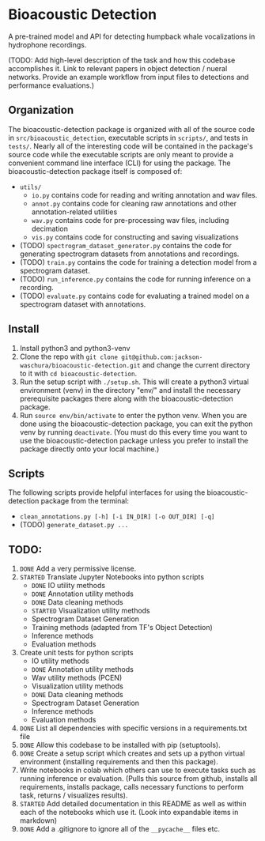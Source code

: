 # Bioacoustic Detection

A pre-trained model and API for detecting humpback whale vocalizations in
hydrophone recordings.

(TODO: Add high-level description of the task and how this codebase accomplishes it. Link to relevant papers in object detection / nueral networks. Provide an example workflow from input files to detections and performance evaluations.)

## Organization

The bioacoustic-detection package is organized with all of the source code in `src/bioacoustic_detection`, executable scripts in `scripts/`, and tests in `tests/`. Nearly all of the interesting code will be contained in the package's source code while the executable scripts are only meant to provide a convenient command line interface (CLI) for using the package. The bioacoustic-detection package itself is composed of:

  - `utils/`
      - `io.py` contains code for reading and writing annotation and wav files.
      - `annot.py` contains code for cleaning raw annotations and other annotation-related utilities
      - `wav.py` contains code for pre-processing wav files, including decimation
      - `vis.py` contains code for constructing and saving visualizations
  - (TODO) `spectrogram_dataset_generator.py` contains the code for generating spectrogram datasets from annotations and recordings.
  - (TODO) `train.py` contains the code for training a detection model from a spectrogram dataset.
  - (TODO) `run_inference.py` contains the code for running inference on a recording.
  - (TODO) `evaluate.py` contains code for evaluating a trained model on a spectrogram dataset with annotations.

## Install
  1. Install python3 and python3-venv
  2. Clone the repo with `git clone git@github.com:jackson-waschura/bioacoustic-detection.git` and change the current directory to it with `cd bioacoustic-detection`.
  3. Run the setup script with `./setup.sh`. This will create a python3 virtual environment (venv) in the directory "env/" and install the necessary prerequisite packages there along with the bioacoustic-detection package.
  4. Run `source env/bin/activate` to enter the python venv. When you are done using the bioacoustic-detection package, you can exit the python venv by running `deactivate`. (You must do this every time you want to use the bioacoustic-detection package unless you prefer to install the package directly onto your local machine.)

## Scripts

The following scripts provide helpful interfaces for using the bioacoustic-detection package from the terminal:
  - `clean_annotations.py [-h] [-i IN_DIR] [-o OUT_DIR] [-q]`
  - (TODO) `generate_dataset.py ...`

## TODO:
  1. `DONE` Add a very permissive license.
  2. `STARTED` Translate Jupyter Notebooks into python scripts
      - `DONE` IO utility methods
      - `DONE` Annotation utility methods
      - `DONE` Data cleaning methods
      - `STARTED` Visualization utility methods
      - Spectrogram Dataset Generation
      - Training methods (adapted from TF's Object Detection)
      - Inference methods
      - Evaluation methods
  3. Create unit tests for python scripts
      - IO utility methods
      - `DONE` Annotation utility methods
      - Wav utility methods (PCEN)
      - Visualization utility methods
      - `DONE` Data cleaning methods
      - Spectrogram Dataset Generation
      - Inference methods
      - Evaluation methods
  4. `DONE` List all dependencies with specific versions in a requirements.txt file
  5. `DONE` Allow this codebase to be installed with pip (setuptools).
  6. `DONE` Create a setup script which creates and sets up a python virtual environment (installing requirements and then this package).
  7. Write notebooks in colab which others can use to execute tasks such as running inference or evaluation. (Pulls this source from github, installs all requirements, installs package, calls necessary functions to perform task, returns / visualizes results).
  8. `STARTED` Add detailed documentation in this README as well as within each of the notebooks which use it. (Look into expandable items in markdown)
  9. `DONE` Add a .gitignore to ignore all of the `__pycache__` files etc.
